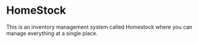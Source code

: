 # HomeStock
This is an inventory management system called Homestock where you can manage everything at a single place.
